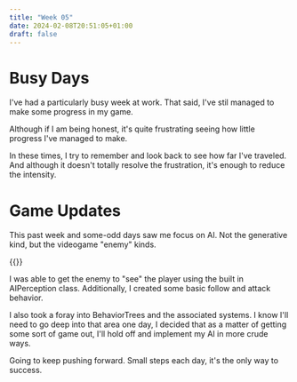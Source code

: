 ```yaml
---
title: "Week 05"
date: 2024-02-08T20:51:05+01:00
draft: false
---
```

# Busy Days
I've had a particularly busy week at work. That said, I've stil managed to make some progress in my game.

Although if I am being honest, it's quite frustrating seeing how little progress I've managed to make. 

In these times, I try to remember and look back to see how far I've traveled. And although it doesn't totally resolve the frustration, it's enough to reduce the intensity.

# Game Updates
This past week and some-odd days saw me focus on AI. Not the generative kind, but the videogame "enemy" kinds.

{{<youtube LRwNSWoRUv0>}}

I was able to get the enemy to "see" the player using the built in AIPerception class. Additionally, I created some basic follow and attack behavior. 

I also took a foray into BehaviorTrees and the associated systems. I know I'll need to go deep into that area one day, I decided that as a matter of getting some sort of game out, I'll hold off and implement my AI in more crude ways.

Going to keep pushing forward. Small steps each day, it's the only way to success.